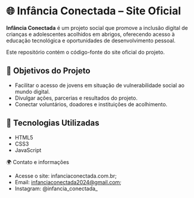 # 🌐 Infância Conectada – Site Oficial

**Infância Conectada** é um projeto social que promove a inclusão digital de crianças e adolescentes acolhidos em abrigos, oferecendo acesso à educação tecnológica e oportunidades de desenvolvimento pessoal.

Este repositório contém o código-fonte do site oficial do projeto.

## 📌 Objetivos do Projeto

- Facilitar o acesso de jovens em situação de vulnerabilidade social ao mundo digital.
- Divulgar ações, parcerias e resultados do projeto.
- Conectar voluntários, doadores e instituições de acolhimento.

## 🚀 Tecnologias Utilizadas

- HTML5
- CSS3
- JavaScript

🌍 Contato e informações

- Acesse o site: infanciaconectada.com.br; 
- Email: infanciaconectada2024@gmail.com;
- Instagram: @infancia_conectada_ 
